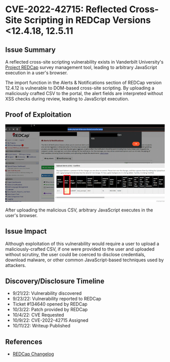 # CVE-2022-42715: Reflected Cross-Site Scripting in REDCap Versions \<12.4.18, 12.5.11

## Issue Summary

A reflected cross-site scripting vulnerability exists in Vanderbilt University's [Project REDCap](https://www.project-redcap.org/) survey management tool, leading to arbitrary JavaScript execution in a user's browser.

The import function in the Alerts & Notifications section of REDCap version 12.4.12 is vulnerable to DOM-based cross-site scripting. By uploading a maliciously crafted CSV to the portal, the alert fields are interpreted without XSS checks during review, leading to JavaScript execution.

## Proof of Exploitation

![XSS alert firing after CSV upload](img/redcap-xss.png)

After uploading the malicious CSV, arbitrary JavaScript executes in the user's browser.

## Issue Impact

Although exploitation of this vulnerability would require a user to upload a maliciously-crafted CSV, if one were provided to the user and uploaded without scrutiny, the user could be coerced to disclose credentials, download malware, or other common JavaScript-based techniques used by attackers.

## Discovery/Disclosure Timeline

* 9/21/22: Vulnerability discovered
* 9/23/22: Vulnerability reported to REDCap
* Ticket #134640 opened by REDCap
* 10/3/22: Patch provided by REDCap
* 10/4/22: CVE Requested
* 10/9/22: CVE-2022-42715 Assigned
* 10/11/22: Writeup Published

## References

* [REDCap Changelog](https://redcap.med.usc.edu/_shib/assets/ChangeLog_Standard.pdf)

